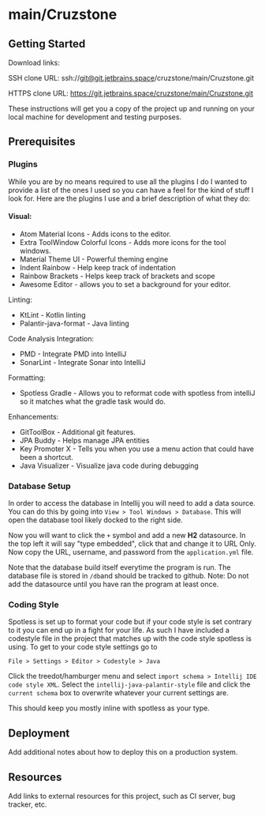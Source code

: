 # main/Cruzstone



## Getting Started

Download links:

SSH clone URL: ssh://git@git.jetbrains.space/cruzstone/main/Cruzstone.git

HTTPS clone URL: https://git.jetbrains.space/cruzstone/main/Cruzstone.git



These instructions will get you a copy of the project up and running on your local machine for development and testing purposes.

## Prerequisites

### Plugins

While you are by no means required to use all the plugins I do I wanted to provide a list of the ones I used so you can have a feel for the kind of stuff I look for. Here are the plugins I use and a brief description of what they do:

#### Visual:
* Atom Material Icons - Adds icons to the editor.
* Extra ToolWindow Colorful Icons - Adds more icons for the tool windows.
* Material Theme UI - Powerful theming engine
* Indent Rainbow - Help keep track of indentation
* Rainbow Brackets - Helps keep track of brackets and scope
* Awesome Editor - allows you to set a background for your editor.

Linting:
* KtLint - Kotlin linting
* Palantir-java-format - Java linting

Code Analysis Integration:
* PMD - Integrate PMD into IntelliJ
* SonarLint - Integrate Sonar into IntelliJ

Formatting:
* Spotless Gradle - Allows you to reformat code with spotless from intelliJ so it matches what the gradle task would do.

Enhancements:
* GitToolBox - Additional git features.
* JPA Buddy - Helps manage JPA entities
* Key Promoter X - Tells you when you use a menu action that could have been a shortcut.
* Java Visualizer - Visualize java code during debugging

### Database Setup
In order to access the database in Intellij you will need to add a data source. You can do this by going into `View > Tool Windows > Database`. This will open the database tool likely docked to the right side.

Now you will want to click the `+` symbol and add a new **H2** datasource. In the top left it will say "type embedded", click that and change it to URL Only. Now copy the URL, username, and password from the `application.yml` file.

Note that the database build itself everytime the program is run. The database file is stored in `/db`and should be tracked to github. Note: Do not add the datasource until you have ran the program at least once. 

### Coding Style
Spotless is set up to format your code but if your code style is set contrary to it you can end up in a fight for your life. As such I have included a codestyle file in the project that matches up with the code style spotless is using. To get to your code style settings go to

`File > Settings > Editor > Codestyle > Java`

Click the treedot/hamburger menu and select `import schema > Intellij IDE code style XML`. Select the `intellij-java-palantir-style` file and click the `current schema` box to overwrite whatever your current settings are.

This should keep you mostly inline with spotless as your type.

## Deployment

Add additional notes about how to deploy this on a production system.

## Resources

Add links to external resources for this project, such as CI server, bug tracker, etc.
